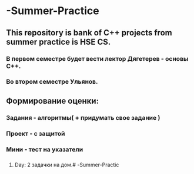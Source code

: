 # -Summer-Practice
## This repository is bank of C++ projects from summer practice is HSE CS.
### В первом семестре будет вести лектор Дягетерев - основы C++.
### Во втором семестре Ульянов.
## Формирование оценки:
### Задания - алгоритмы( + придумать свое задание )
### Проект - с защитой
### Мини - тест на указатели
###


1. Day:
2 задачки на дом.# -Summer-Practic
